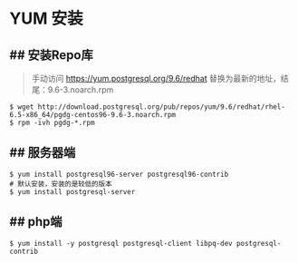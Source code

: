 # YUM 安装

## ## 安装Repo库

> 手动访问 https://yum.postgresql.org/9.6/redhat 替换为最新的地址，结尾：9.6-3.noarch.rpm

```
$ wget http://download.postgresql.org/pub/repos/yum/9.6/redhat/rhel-6.5-x86_64/pgdg-centos96-9.6-3.noarch.rpm
$ rpm -ivh pgdg-*.rpm
```

## ## 服务器端
```
$ yum install postgresql96-server postgresql96-contrib
# 默认安装，安装的是较低的版本 
$ yum install postgresql-server
```

## ## php端
```
$ yum install -y postgresql postgresql-client libpq-dev postgresql-contrib
```




